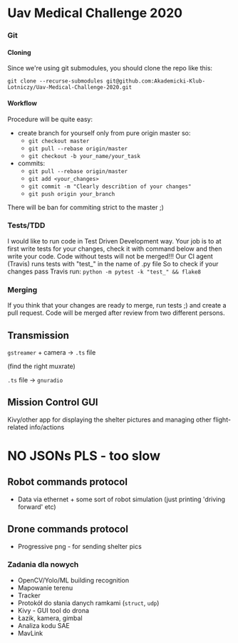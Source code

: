 # Uav Medical Challenge 2020


### Git

#### Cloning

Since we're using git submodules, you should clone the repo like this:

`git clone --recurse-submodules git@github.com:Akademicki-Klub-Lotniczy/Uav-Medical-Challenge-2020.git`

#### Workflow
Procedure will be quite easy:
- create branch for yourself only from pure origin master so:
    * `git checkout master`
    * `git pull --rebase origin/master`
    * `git checkout -b your_name/your_task`
- commits:
    * `git pull --rebase origin/master`
    * `git add <your_changes>`
    * `git commit -m "Clearly describtion of your changes"`
    * `git push origin your_branch`
    
There will be ban for commiting strict to the master ;)

### Tests/TDD
I would like to run code in Test Driven Development way. Your job is to at first write tests for your changes, check it with 
command below and then write your code.
Code without tests will not be merged!!!
Our CI agent (Travis) runs tests with "test_" in the name of .py file
So to check if your changes pass Travis run:
`python -m pytest -k "test_" && flake8`

### Merging
If you think that your changes are ready to merge, run tests ;) and create a pull request.
Code will be merged after review from two different persons.


## Transmission

`gstreamer` + camera -> `.ts` file

(find the right muxrate)

`.ts` file -> `gnuradio`


## Mission Control GUI

Kivy/other app for displaying the shelter pictures and managing other flight-related info/actions

# NO JSONs PLS - too slow

## Robot commands protocol
* Data via ethernet + some sort of robot simulation (just printing 'driving forward' etc)

## Drone commands protocol
* Progressive png - for sending shelter pics


### Zadania dla nowych
* OpenCV/Yolo/ML building recognition
* Mapowanie terenu
* Tracker
* Protokół do słania danych ramkami (`struct`, `udp`)
* Kivy - GUI tool do drona
* Łazik, kamera, gimbal
* Analiza kodu SAE
* MavLink
